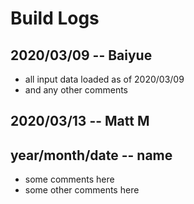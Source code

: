 # Build Logs

## 2020/03/09 -- Baiyue
+ all input data loaded as of 2020/03/09
+ and any other comments

## 2020/03/13 -- Matt M


## year/month/date -- name
+ some comments here 
+ some other comments here

